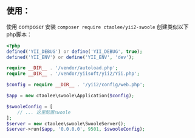 ## 使用：
使用 composer 安装 `composer require ctaolee/yii2-swoole`
创建类似以下php脚本：
```php
<?php
defined('YII_DEBUG') or define('YII_DEBUG', true);
defined('YII_ENV') or define('YII_ENV', 'dev');

require __DIR__ . '/vendor/autoload.php';
require __DIR__ . '/vendor/yiisoft/yii2/Yii.php';

$config = require __DIR__ . '/yii2/config/web.php';

$app = new ctaolee\swoole\Application($config);

$swooleConfig = [
    // ... 这里配置swoole
];
$server = new ctaolee\swoole\SwooleServer();
$server->run($app, '0.0.0.0', 9501, $swooleConfig);
```

